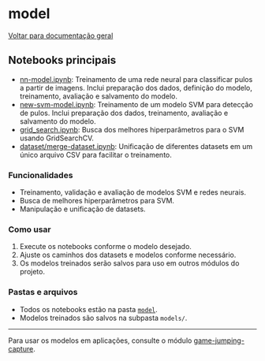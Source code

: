 # model

[Voltar para documentação geral](./README.md)

## Notebooks principais

- [nn-model.ipynb](../model/nn-model.ipynb): Treinamento de uma rede neural para classificar pulos a partir de imagens. Inclui preparação dos dados, definição do modelo, treinamento, avaliação e salvamento do modelo.
- [new-svm-model.ipynb](../model/new-svm-model.ipynb): Treinamento de um modelo SVM para detecção de pulos. Inclui preparação dos dados, treinamento, avaliação e salvamento do modelo.
- [grid_search.ipynb](../model/grid_search.ipynb): Busca dos melhores hiperparâmetros para o SVM usando GridSearchCV.
- [dataset/merge-dataset.ipynb](../model/dataset/merge-dataset.ipynb): Unificação de diferentes datasets em um único arquivo CSV para facilitar o treinamento.

### Funcionalidades
- Treinamento, validação e avaliação de modelos SVM e redes neurais.
- Busca de melhores hiperparâmetros para SVM.
- Manipulação e unificação de datasets.

### Como usar
1. Execute os notebooks conforme o modelo desejado.
2. Ajuste os caminhos dos datasets e modelos conforme necessário.
3. Os modelos treinados serão salvos para uso em outros módulos do projeto.

### Pastas e arquivos
- Todos os notebooks estão na pasta [`model`](../model/).
- Modelos treinados são salvos na subpasta `models/`.

---

Para usar os modelos em aplicações, consulte o módulo [game-jumping-capture](./game-jumping-capture.md).
